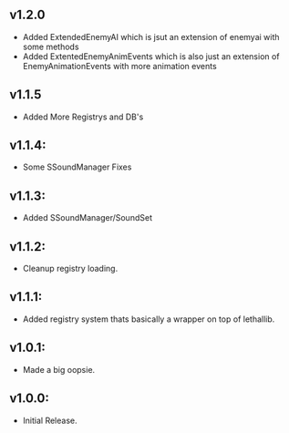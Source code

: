 ## v1.2.0
- Added ExtendedEnemyAI which is jsut an extension of enemyai with some methods
- Added ExtentedEnemyAnimEvents which is also just an extension of EnemyAnimationEvents with more animation events

## v1.1.5
- Added More Registrys and DB's

## v1.1.4:
- Some SSoundManager Fixes

## v1.1.3:
- Added SSoundManager/SoundSet

## v1.1.2:
- Cleanup registry loading.

## v1.1.1:
- Added registry system thats basically a wrapper on top of lethallib.

## v1.0.1:
- Made a big oopsie.

## v1.0.0:
- Initial Release.